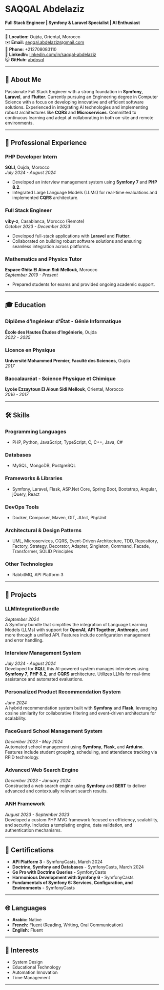 # SAQQAL Abdelaziz

**Full Stack Engineer | Symfony & Laravel Specialist | AI Enthusiast**

---

📍 **Location:** Oujda, Oriental, Morocco  
✉️ **Email:** [seqqal.abdelaziz@gmail.com](mailto:seqqal.abdelaziz@gmail.com)  
📱 **Phone:** +212708083110  
🔗 **LinkedIn:** [linkedin.com/in/saqqal-abdelaziz](https://linkedin.com/in/saqqal-abdelaziz)  
🐱 **GitHub:** [abdosql](https://github.com/abdosql)

---

## 🚀 About Me

Passionate Full Stack Engineer with a strong foundation in **Symfony**, **Laravel**, and **Flutter**. Currently pursuing an Engineering degree in Computer Science with a focus on developing innovative and efficient software solutions. Experienced in integrating AI technologies and implementing robust architectures like **CQRS** and **Microservices**. Committed to continuous learning and adept at collaborating in both on-site and remote environments.

---

## 💼 Professional Experience

### **PHP Developer Intern**  
**SQLI**, Oujda, Morocco  
*July 2024 - August 2024*  
- Developed an interview management system using **Symfony 7** and **PHP 8.2**.  
- Integrated Large Language Models (LLMs) for real-time evaluations and implemented **CQRS** architecture.

### **Full Stack Engineer**  
**viby-z**, Casablanca, Morocco (Remote)  
*October 2023 - December 2023*  
- Developed full-stack applications with **Laravel** and **Flutter**.  
- Collaborated on building robust software solutions and ensuring seamless integration across platforms.

### **Mathematics and Physics Tutor**  
**Espace Ghita El Aioun Sidi Mellouk**, Morocco  
*September 2019 - Present*  
- Prepared students for exams and provided ongoing academic support.

---

## 🎓 Education

### **Diplôme d’Ingénieur d'État - Génie Informatique**  
**École des Hautes Études d’Ingénierie**, Oujda  
*2022 - 2025*

### **Licence en Physique**  
**Université Mohammed Premier, Faculté des Sciences**, Oujda  
*2017*

### **Baccalauréat - Science Physique et Chimique**  
**Lycée Ezzaytoun El Aioun Sidi Mellouk**, Oriental, Morocco  
*2016 - 2017*

---

## 🛠️ Skills

### **Programming Languages**
- PHP, Python, JavaScript, TypeScript, C, C++, Java, C#

### **Databases**
- MySQL, MongoDB, PostgreSQL

### **Frameworks & Libraries**
- Symfony, Laravel, Flask, ASP.Net Core, Spring Boot, Bootstrap, Angular, jQuery, React

### **DevOps Tools**
- Docker, Composer, Maven, GIT, JUnit, PhpUnit

### **Architectural & Design Patterns**
- UML, Microservices, CQRS, Event-Driven Architecture, TDD, Repository, Factory, Strategy, Decorator, Adapter, Singleton, Command, Facade, Transformer, SOLID Principles

### **Other Technologies**
- RabbitMQ, API Platform 3

---

## 📂 Projects

### **LLMIntegrationBundle**  
*September 2024*  
A Symfony bundle that simplifies the integration of Language Learning Models (LLMs) with support for **OpenAI**, **API Together**, **Anthropic**, and more through a unified API. Features include configuration management and error handling.

### **Interview Management System**  
*July 2024 - August 2024*  
Developed for **SQLI**, this AI-powered system manages interviews using **Symfony 7**, **PHP 8.2**, and **CQRS** architecture. Utilizes LLMs for real-time assistance and automated evaluations.

### **Personalized Product Recommendation System**  
*June 2024*  
A hybrid recommendation system built with **Symfony** and **Flask**, leveraging cosine similarity for collaborative filtering and event-driven architecture for scalability.

### **FaceGuard School Management System**  
*December 2023 - May 2024*  
Automated school management using **Symfony**, **Flask**, and **Arduino**. Features include student grouping, scheduling, and attendance tracking via RFID technology.

### **Advanced Web Search Engine**  
*December 2023 - January 2024*  
Constructed a web search engine using **Symfony** and **BERT** to deliver advanced and contextually relevant search results.

### **ANH Framework**  
*August 2023 - September 2023*  
Developed a custom PHP MVC framework focused on efficiency, scalability, and security. Includes a templating engine, data validation, and authentication mechanisms.

---

## 📜 Certifications

- **API Platform 3** - SymfonyCasts, March 2024
- **Doctrine, Symfony and Databases** - SymfonyCasts, March 2024
- **Go Pro with Doctrine Queries** - SymfonyCasts
- **Harmonious Development with Symfony 6** - SymfonyCasts
- **Fundamentals of Symfony 6: Services, Configuration, and Environments** - SymfonyCasts

---

## 🌐 Languages

- **Arabic:** Native
- **French:** Fluent (Reading, Writing, Oral Communication)
- **English:** Fluent

---

## 🎯 Interests

- System Design
- Educational Technology
- Automation Innovation
- Time Management

---
